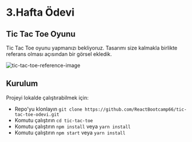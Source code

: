# 3.Hafta Ödevi

## Tic Tac Toe Oyunu

Tic Tac Toe oyunu yapmanızı bekliyoruz. Tasarımı size kalmakla birlikte referans olması açısından bir görsel ekledik.

![tic-tac-toe-reference-image](https://pasteboard.co/JxrJzWh.jpg)


## Kurulum

Projeyi lokalde çalıştırabilmek için: 

* Repo'yu klonlayın `git clone https://github.com/ReactBootcamp66/tic-tac-toe-odevi.git`
* Komutu çalıştırın `cd tic-tac-toe`
* Komutu çalıştırın `npm install` veya `yarn install`
* Komutu çalıştırın `npm start` veya `yarn install` 